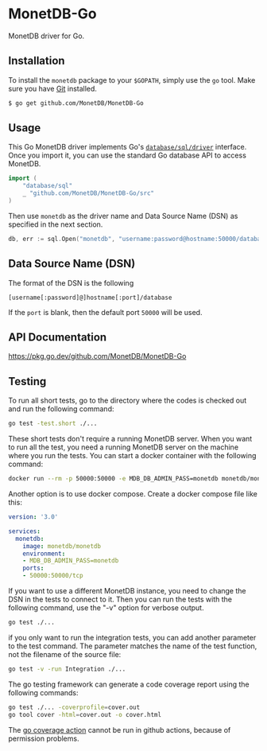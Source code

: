 MonetDB-Go
==========

MonetDB driver for Go.


## Installation

To install the `monetdb` package to your `$GOPATH`, simply use
the `go` tool. Make sure you have [Git](http://git-scm.com/downloads) installed.

```bash
$ go get github.com/MonetDB/MonetDB-Go
```

## Usage

This Go MonetDB driver implements Go's
[`database/sql/driver`](http://golang.org/pkg/database/sql/driver/) interface.
Once you import it, you can use the standard Go database API to access MonetDB.

```go
import (
	"database/sql"
	_ "github.com/MonetDB/MonetDB-Go/src"
)
```

Then use `monetdb` as the driver name and Data Source Name (DSN) as specified
in the next section.

```go
db, err := sql.Open("monetdb", "username:password@hostname:50000/database")
```

## Data Source Name (DSN)

The format of the DSN is the following

```
[username[:password]@]hostname[:port]/database
```


If the `port` is blank, then the default port `50000` will be used.

## API Documentation

https://pkg.go.dev/github.com/MonetDB/MonetDB-Go

## Testing

To run all short tests, go to the directory where the codes is checked out and run the following command:
```bash
go test -test.short ./...
```
These short tests don't require a running MonetDB server. When you want to run all the test, you need a running MonetDB server on the machine where you run the tests. You can start a docker container with the following command:
```bash
docker run --rm -p 50000:50000 -e MDB_DB_ADMIN_PASS=monetdb monetdb/monetdb
```
Another option is to use docker compose. Create a docker compose file like this:
```yaml
version: '3.0'

services:
  monetdb:
    image: monetdb/monetdb
    environment:
    - MDB_DB_ADMIN_PASS=monetdb
    ports:
    - 50000:50000/tcp
```
If you want to use a different MonetDB instance, you need to change the DSN in the tests to connect to it. Then you can run the tests with the following command, use the "-v" option for verbose output. 
```bash
go test ./...
```
if you only want to run the integration tests, you can add another parameter to the test command. The parameter matches the name of the test function, not the filename of the source file:
```bash
go test -v -run Integration ./...
```
The go testing framework can generate a code coverage report using the following commands:
```bash
go test ./... -coverprofile=cover.out
go tool cover -html=cover.out -o cover.html
```
The [go coverage action](https://github.com/gwatts/go-coverage-action) cannot be run in github actions, because of permission problems.
